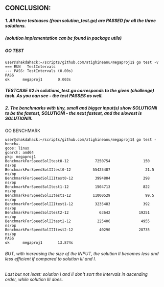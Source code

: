 ## CONCLUSION:
##### 1. All three testcases (from solution_test.go) are PASSED for all the three solutions.
##### (solution implementation can be found in package utils)
##### GO TEST
```
user@shakdahack:~/scripts/github.com/atighineanu/megaproj1$ go test -v
=== RUN   TestIntervals
--- PASS: TestIntervals (0.00s)
PASS
ok      megaproj1       0.003s
```
##### TESTCASE #2 in solutions_test.go corresponds to the given (challenge) task. As you can see - the test PASSES as well.
	
##### 2. The benchmarks with tiny, small and bigger input(s) show SOLUTIONII to be the fastest, SOLUTIONI - the next fastest, and the slowest is SOLUTIONIII.

GO BENCHMARK
```
user@shakdahack:~/scripts/github.com/atighineanu/megaproj1$ go test -bench=.
goos: linux
goarch: amd64
pkg: megaproj1
BenchmarkForSpeedSolItest0-12            7250754               150 ns/op
BenchmarkForSpeedSolIItest0-12          55425487                21.5 ns/op
BenchmarkForSpeedSolIIItest0-12          3994804               298 ns/op
BenchmarkForSpeedSolItest1-12            1504713               822 ns/op
BenchmarkForSpeedSolIItest1-12          11000529                99.5 ns/op
BenchmarkForSpeedSolIIItest1-12          3235483               392 ns/op
BenchmarkForSpeedSolItest2-12              63642             19251 ns/op
BenchmarkForSpeedSolIItest2-12            225406              4955 ns/op
BenchmarkForSpeedSolIIItest2-12            40290             28735 ns/op
PASS
ok      megaproj1       13.874s
```
###### BUT, with increasing the size of the INPUT, the solution II becomes less and less efficient if compared to solution III and I.
###### Last but not least: solution I and II don't sort the intervals in ascending order, while solution III does. 
